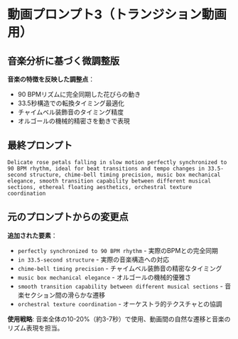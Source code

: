 # 動画プロンプト3（トランジション動画用）

## 音楽分析に基づく微調整版

**音楽の特徴を反映した調整点**：
- 90 BPMリズムに完全同期した花びらの動き
- 33.5秒構造での転換タイミング最適化
- チャイムベル装飾音のタイミング精度
- オルゴールの機械的精密さを動きで表現

## 最終プロンプト

```
Delicate rose petals falling in slow motion perfectly synchronized to 90 BPM rhythm, ideal for beat transitions and tempo changes in 33.5-second structure, chime-bell timing precision, music box mechanical elegance, smooth transition capability between different musical sections, ethereal floating aesthetics, orchestral texture coordination
```

## 元のプロンプトからの変更点

**追加された要素**：
- `perfectly synchronized to 90 BPM rhythm` - 実際のBPMとの完全同期
- `in 33.5-second structure` - 実際の音楽構造への対応
- `chime-bell timing precision` - チャイムベル装飾音の精密なタイミング
- `music box mechanical elegance` - オルゴールの機械的優雅さ
- `smooth transition capability between different musical sections` - 音楽セクション間の滑らかな遷移
- `orchestral texture coordination` - オーケストラ的テクスチャとの協調

**使用戦略**: 音楽全体の10-20%（約3-7秒）で使用、動画間の自然な遷移と音楽のリズム表現を担当。